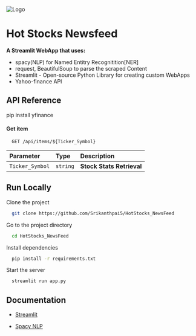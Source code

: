 
![Logo](https://cdn-images-1.medium.com/max/1024/1*u9U3YjxT9c9A1FIaDMonHw.png)

    
# Hot Stocks Newsfeed

**A Streamlit WebApp that uses:**

* spacy(NLP) for Named Entitry Recognitition[NER]
* request, BeautifulSoup to parse the scraped Content
* Streamlit - Open-source Python Library for creating custom WebApps
* Yahoo-finance API




## API Reference

pip install yfinance

#### Get item

```http
  GET /api/items/${Ticker_Symbol}
```

| Parameter | Type     | Description                       |
| :-------- | :------- | :-------------------------------- |
| `Ticker_Symbol`      | `string` | **Stock Stats Retrieval** |

  
## Run Locally

Clone the project

```bash
  git clone https://github.com/Srikanthpai5/HotStocks_NewsFeed
```

Go to the project directory

```bash
  cd HotStocks_NewsFeed
```

Install dependencies

```bash
  pip install -r requirements.txt
```

Start the server

```bash
  streamlit run app.py
```

  
## Documentation

* [Streamlit](https://docs.streamlit.io/en/stable/)

* [Spacy NLP](https://spacy.io/usage)
